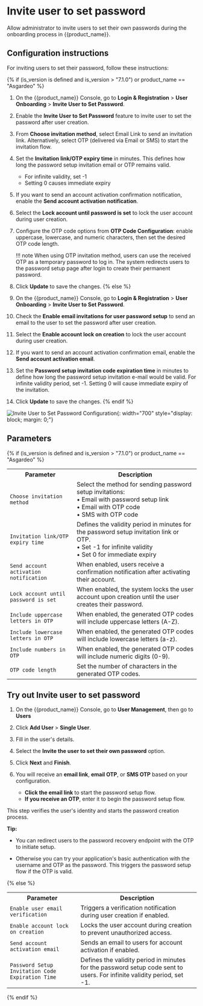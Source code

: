# Invite user to set password

Allow administrator to invite users to set their own passwords during the onboarding process in {{product_name}}.

## Configuration instructions

For inviting users to set their password, follow these instructions:

{% if (is_version is defined and is_version > "7.1.0") or product_name == "Asgardeo" %}
1. On the {{product_name}} Console, go to **Login & Registration** > **User Onboarding** > **Invite User to Set Password**.
2. Enable the **Invite User to Set Password** feature to invite user to set the password after user creation.
3. From **Choose invitation method**, select Email Link to send an invitation link. Alternatively, select OTP (delivered via Email or SMS) to start the invitation flow.
4. Set the **Invitation link/OTP expiry time** in minutes.
This defines how long the password setup invitation email or OTP remains valid.
    - For infinite validity, set -1
    - Setting 0 causes immediate expiry
5. If you want to send an account activation confirmation notification, enable the **Send account activation notification**.
6. Select the **Lock account until password is set** to lock the user account during user creation.
7. Configure the OTP code options from **OTP Code Configuration**: enable uppercase, lowercase, and numeric characters, then set the desired OTP code length.

    !!! note
        When using OTP invitation method, users can use the received OTP as a temporary password to log in. The system redirects users to the password setup page after login to create their permanent password.

8. Click **Update** to save the changes.
{% else %}
1. On the {{product_name}} Console, go to **Login & Registration** > **User Onboarding** > **Invite User to Set Password**.
2. Check the **Enable email invitations for user password setup** to send an email to the user to set the password after user creation.
3. Select the **Enable account lock on creation** to lock the user account during user creation.
4. If you want to send an account activation confirmation email, enable the **Send account activation email**.
5. Set the **Password setup invitation code expiration time** in minutes to define how long the password setup invitation e-mail would be valid. For infinite validity period, set -1. Setting 0 will cause immediate expiry of the invitation.
6. Click **Update** to save the changes.
{% endif %}

![Invite User to Set Password Configuration]({{base_path}}/assets/img/guides/account-configurations/invite-user-to-set-password.png){: width="700" style="display: block; margin: 0;"}

## Parameters

{% if (is_version is defined and is_version > "7.1.0") or product_name == "Asgardeo" %}
<table>
  <tr>
    <th>Parameter</th>
    <th>Description</th>
  </tr>
  <tr>
    <td><code>Choose invitation method</code></td>
    <td>Select the method for sending password setup invitations:<br>
        • Email with password setup link<br>
        • Email with OTP code<br>
        • SMS with OTP code</td>
  </tr>
  <tr>
    <td><code>Invitation link/OTP expiry time</code></td>
    <td>Defines the validity period in minutes for the password setup invitation link or OTP.<br>
        • Set -1 for infinite validity<br>
        • Set 0 for immediate expiry</td>
  </tr>
  <tr>
    <td><code>Send account activation notification</code></td>
    <td>When enabled, users receive a confirmation notification after activating their account.</td>
  </tr>
  <tr>
    <td><code>Lock account until password is set</code></td>
    <td>When enabled, the system locks the user account upon creation until the user creates their password.</td>
  </tr>
  <tr>
    <td><code>Include uppercase letters in OTP</code></td>
    <td>When enabled, the generated OTP codes will include uppercase letters (A-Z).</td>
  </tr>
  <tr>
    <td><code>Include lowercase letters in OTP</code></td>
    <td>When enabled, the generated OTP codes will include lowercase letters (a-z).</td>
  </tr>
  <tr>
    <td><code>Include numbers in OTP</code></td>
    <td>When enabled, the generated OTP codes will include numeric digits (0-9).</td>
  </tr>
  <tr>
    <td><code>OTP code length</code></td>
    <td>Set the number of characters in the generated OTP codes.</td>
  </tr>
</table>

## **Try out Invite user to set password** 

1.  On the {{product_name}} Console, go to **User Management**, then go to **Users** 

2. Click **Add User** > **Single User**.

3. Fill in the user's details.

4. Select the **Invite the user to set their own password** option.

5. Click **Next** and **Finish**.

6. You will receive an **email link**, **email OTP**, or **SMS OTP** based on your configuration.

   - **Click the email link** to start the password setup flow.
   - **If you receive an OTP**, enter it to begin the password setup flow.

  This step verifies the user's identity and starts the password creation process.

   **Tip:**
   
   - You can redirect users to the password recovery endpoint with the OTP to initiate setup.

   - Otherwise you can try your application's basic authentication with the username and OTP as the password. This triggers the password setup flow if the OTP is valid.
   
{% else %}
<table>
  <tr>
    <th>Parameter</th>
    <th>Description</th>
  </tr>
  <tr>
    <td><code>Enable user email verification</code></td>
    <td>Triggers a verification notification during user creation if enabled.</td>
  </tr>
  <tr>
    <td><code>Enable account lock on creation</code></td>
    <td>Locks the user account during creation to prevent unauthorized access.</td>
  </tr>
  <tr>
    <td><code>Send account activation email</code></td>
    <td>Sends an email to users for account activation if enabled.</td>
  </tr>
  <tr>
    <td><code>Password Setup Invitation Code Expiration Time</code></td>
    <td>Defines the validity period in minutes for the password setup code sent to users. For infinite validity period, set -1.</td>
  </tr>
</table>
{% endif %}
